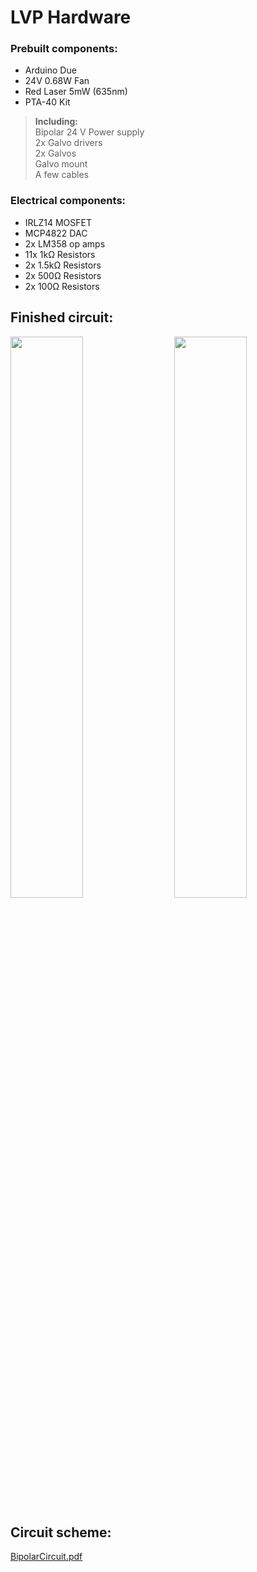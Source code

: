 # LVP Hardware
  
### Prebuilt components:
- Arduino Due 
- 24V 0.68W Fan
- Red Laser 5mW (635nm)
- PTA-40 Kit 
> **Including:** <br>
> Bipolar 24 V Power supply <br>
> 2x Galvo drivers <br>
> 2x Galvos <br>
> Galvo mount <br> 
> A few cables
### Electrical components:
- IRLZ14 MOSFET 
- MCP4822 DAC
- 2x LM358 op amps
- 11x 1kΩ Resistors
- 2x 1.5kΩ Resistors
- 2x 500Ω Resistors
- 2x 100Ω Resistors

## Finished circuit:
<p>
  <img width="48%" src="https://user-images.githubusercontent.com/40501092/170289136-2cf77f18-39c6-482a-a2fc-52ebd7cab329.jpg"/>
  <img align="right" width="48%" src="https://user-images.githubusercontent.com/40501092/170288829-dbe08237-3574-4212-be7e-bd64b0a7ca1a.jpg"/>
</p>

## Circuit scheme:
[BipolarCircuit.pdf](https://github.com/Devhoven/LaserVectorProjector/files/8772093/BipolarCircuit.pdf)
